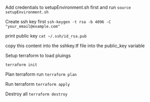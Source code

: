 Add credentials to setupEnvironment.sh first and run
`source setupEnvironment.sh`

Create ssh key first
`ssh-keygen -t rsa -b 4096 -C "your_email@example.com"`

print public key
`cat ~/.ssh/id_rsa.pub`

copy this content into the sshkey.tf file into the public_key variable

Setup terraform to load pluings

`terraform init`

Plan terraform run
`terraform plan`

Run terraform
`terraform apply`

Destroy all
`terraform destroy`
